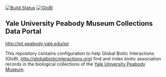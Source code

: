 [![Build Status](https://travis-ci.org/globalbioticinteractions/yale-peabody.svg)](https://travis-ci.org/globalbioticinteractions/yale-peabody) [![GloBI](http://api.globalbioticinteractions.org/interaction.svg?accordingTo=globi:globalbioticinteractions/yale-peabody)](http://globalbioticinteractions.org/?accordingTo=globi:globalbioticinteractions/yale-peabody) 

## Yale University Peabody Museum Collections Data Portal

http://ipt.peabody.yale.edu/ipt

This repository contains configuration to help Global Biotic Interactions (GloBI, http://globalbioticinteractions.org) find and index biotic association records in the biological collections of the [Yale University Peabody Museum](http://www.peabody.yale.edu/).
